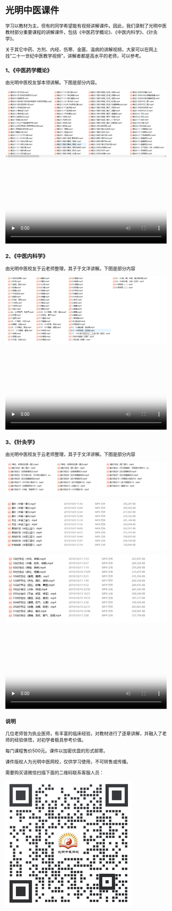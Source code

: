 # 光明中医课件

学习以教材为主，但有的同学希望能有视频讲解课件。因此，我们录制了光明中医教材部分重要课程的讲解课件，包括《中医药学概论》、《中医内科学》、《针灸学》。

关于其它中药、方剂、内经、伤寒、金匮、温病的讲解视频，大家可以在网上找“二十一世纪中医教学视频”，讲解者都是高水平的老师，可以参考。

### 1、《中医药学概论》

由光明中医校友邹本领讲解。下图是部分内容。

![](img/gl.png)

<video id="video" controls="" preload="none" width="100%"  poster="https://zuoye.gmzy.org.cn/media/video/gl.png">
<source id="mp4" src="https://zuoye.gmzy.org.cn/media/video/gl.mp4" type="video/mp4">
</video>

### 2、《中医内科学》

由光明中医校友于云老师整理，其子于文洋讲解。下图是部分内容

![](img/neike.png)

<video id="video" controls="" preload="none" width="100%"  poster="https://zuoye.gmzy.org.cn/media/video/nk.png">
<source id="mp4" src="https://zuoye.gmzy.org.cn/media/video/nk.mp4" type="video/mp4">
</video>

### 3、《针灸学》

由光明中医校友于云老师整理，其子于文洋讲解。下图是部分内容

![](img/zjx1.png)

![](img/zjx2.png)

![](img/zjx3.png)

<video id="video" controls="" preload="none" width="100%"  poster="https://zuoye.gmzy.org.cn/media/video/zhenjiu.png">
<source id="mp4" src="https://zuoye.gmzy.org.cn/media/video/zhenjiu.mp4" type="video/mp4">
</video>


### 说明

几位老师皆为执业医师，有丰富的临床经验，对教材进行了逐章讲解，并融入了老师的经验体悟，对初学者极具参考价值。

每门课程售价500元。课件以加密优盘的形式邮寄。

课件版权人为光明中医网校，仅供学习使用，不可转售或传播。

需要购买请微信扫描下面的二维码联系客服人员：

![](img/qiyeliaxi.png)



